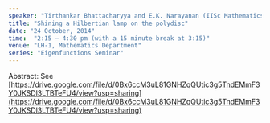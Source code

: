 ```yaml
---
speaker: "Tirthankar Bhattacharyya and E.K. Narayanan (IISc Mathematics)"
title: "Shining a Hilbertian lamp on the polydisc"
date: "24 October, 2014"
time:  "2:15 – 4:30 pm (with a 15 minute break at 3:15)"
venue: "LH-1, Mathematics Department"
series: "Eigenfunctions Seminar"
---
```


Abstract: See [https://drive.google.com/file/d/0Bx6ccM3uL81GNHZqQUtic3g5TndEMmF3Y0JKSDl3LTBTeFU4/view?usp=sharing](https://drive.google.com/file/d/0Bx6ccM3uL81GNHZqQUtic3g5TndEMmF3Y0JKSDl3LTBTeFU4/view?usp=sharing)
